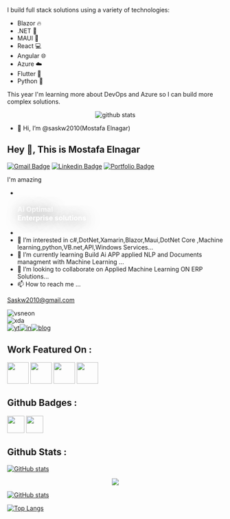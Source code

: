 I build full stack solutions using a variety of technologies:

 * Blazor 🔥
 * .NET 💜
 * MAUI 🤖
 * React 💻 
 * Angular 🌐
 * Azure ☁️
 * Flutter 📱
 * Python 🐍

This year I'm learning more about DevOps and Azure so I can build more complex solutions.

<div align="center">

![github stats](https://github-readme-stats.vercel.app/api?username=bradystroud&show_icons=true&cache_seconds=86400&theme=dark)



</div>



- 👋 Hi, I’m @saskw2010(Mostafa Elnagar)
## Hey 👋, This is Mostafa Elnagar
[![Gmail Badge](https://img.shields.io/badge/-wytsky.com-c14438?style=flat&logo=Gmail&logoColor=white&link=mailto:wytsky.com)](mailto:wytsky.com) 
[![Linkedin Badge](https://img.shields.io/badge/-mostafa.ah.elnagar-0072b1?style=flat&logo=Linkedin&logoColor=white&link=https://www.linkedin.com/in/mostafa.ah.elnagar/)](https://www.linkedin.com/in/mostafa.ah.elnagar/) [![Portfolio Badge](https://img.shields.io/badge/portfolio-web-blue?style=flat&link=saskw2010.github.io/)](saskw2010.github.io/) <p align='left'>I'm amazing</p>


- <div _ngcontent-par-c1="" class="login-aside d-flex flex-column flex-row-auto"><div _ngcontent-par-c1="" class="d-flex flex-column-auto flex-column pt-lg-27 pt-15"><a _ngcontent-par-c1="" class="text-center mb-10" href="#"><img _ngcontent-par-c1="" alt="" class="max-h-150px" src="https://skyaierp.com/cover.png"></a><h3 _ngcontent-par-c1="" class="font-weight-bolder text-center font-size-h2 font-size-h1-lg fadeIn" style="color: #ffffff; text-shadow: 3px 2px 29px rgba(0,0,0,0.5);"> Ai Optimal <br _ngcontent-par-c1="">Enterprise solutions </h3></div><div _ngcontent-par-c1="" class="aside-img d-flex flex-row-fluid bgi-no-repeat bgi-position-y-bottom bgi-position-x-center"></div></div>
- 
- 👀 I’m interested in c#,DotNet,Xamarin,Blazor,Maui,DotNet Core ,Machine learning,python,VB.net,API,Windows Services...
- 🌱 I’m currently learning Build Ai APP applied NLP and Documents managment with Machine Learning ...
- 💞️ I’m looking to collaborate on Applied Machine Learning ON ERP Solutions...
- 📫 How to reach me ...

Saskw2010@gmail.com

<!---
saskw2010/saskw2010 is a ✨ special ✨ repository because its `README.md` (this file) appears on your GitHub profile.
You can click the Preview link to take a look at your changes.
--->




![vsneon](https://github.com/acervenky/acervenky/blob/master/assets/vsneon1.gif)\
![xda](https://github.com/acervenky/acervenky/blob/master/assets/xda1.gif)\
[![yt](https://github.com/acervenky/acervenky/blob/master/assets/yt.gif)](https://www.youtube.com/acervenky)[![in](https://github.com/acervenky/acervenky/blob/master/assets/in.gif)](https://www.linkedin.com/in/venkateshsurve/)[![blog](https://github.com/acervenky/acervenky/blob/master/assets/blog1.gif)](https://www.keytechvk.com/)



## Work Featured On :
<a href="https://www.xda-developers.com/customize-aod-color-miui-11-trinity-substratum-theme/"><img src="https://raw.githubusercontent.com/acervenky/acervenky/master/assets/xda%20(2).png" width="50" height="50"></a> <a href="https://beebom.com/download-motorola-razr-retro-app-live-wallpapers-here/"><img src="https://raw.githubusercontent.com/acervenky/acervenky/master/assets/bb.png" width="50" height="50"></a> <a href="https://www.bgr.in/news/oneplus-6-mod-turns-the-earpiece-into-second-stereo-speaker-657336/" target="_blank"><img src="https://raw.githubusercontent.com/acervenky/acervenky/master/assets/bgr.png" width="50" height="50"></a> <a href="https://www.firstpost.com/tech/news-analysis/oneplus-6-mod-may-convert-the-earpiece-speaker-into-an-external-stereo-speaker-4714621.html" target="_blank"><img src="https://raw.githubusercontent.com/acervenky/acervenky/master/assets/fp.png" width="50" height="50"></a> 

## Github Badges :
<a href="https://docs.github.com/en/developers" target="_blank"><img src="https://raw.githubusercontent.com/acervenky/acervenky/master/assets/devbadge.gif" width="40" height="40"></a>  <a href="https://archiveprogram.github.com/" target="_blank"><img src="https://raw.githubusercontent.com/acervenky/acervenky/master/assets/acbadge.gif" width="40" height="40"></a> 


## Github Stats :
[![GitHub stats](https://github-readme-stats.vercel.app/api?username=saskw2010&show_icons=true)](https://github.com/saskw2010/github-readme-stats)

<p href="https://github.com/saskw2010/github-profile-views-counter" align="center"><img src="https://gpvc.arturio.dev/saskw2010"></p>



[![GitHub stats](https://github-readme-stats.vercel.app/api?username=saskw2010&show_icons=true)](https://github.com/saskw2010/github-readme-stats)

[![Top Langs](https://github-readme-stats.vercel.app/api/top-langs/?username=saskw2010)](https://github.com/saskw2010/github-readme-stats)
